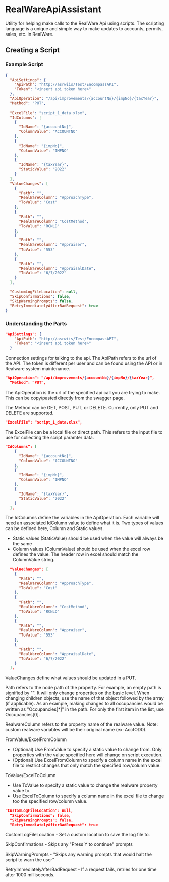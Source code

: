 # RealWareApiAssistant
Utility for helping make calls to the RealWare Api using scripts. The scripting language is a unique and simple way to make updates to accounts, permits, sales, etc. in RealWare.

## Creating a Script

### Example Script
```json
{
  "ApiSettings": {
    "ApiPath": "http://asrwiis/Test/EncompassAPI",
    "Token": "<insert api token here>"
  },
  "ApiOperation": "/api/improvements/{accountNo}/{impNo}/{taxYear}",
  "Method": "PUT",
  
  "ExcelFile": "script_1_data.xlsx",
  "IdColumns": [
    {
      "IdName": "{accountNo}",
      "ColumnValue": "ACCOUNTNO"
    },
	{
      "IdName": "{impNo}",
      "ColumnValue": "IMPNO"
    },
    {
      "IdName": "{taxYear}",
      "StaticValue": "2022"
    }
  ],
  "ValueChanges": [
    {
      "Path": "",
      "RealWareColumn": "ApproachType",
      "ToValue": "Cost"
    },
	{
      "Path": "",
      "RealWareColumn": "CostMethod",
      "ToValue": "RCNLD"
    },
	{
      "Path": "",
      "RealWareColumn": "Appraiser",
      "ToValue": "553"
    },
    {
	  "Path": "",
	  "RealWareColumn": "AppraisalDate",
	  "ToValue": "6/7/2022"
    }
  ],

  "CustomLogFileLocation": null,
  "SkipConfirmations": false,
  "SkipWarningPrompts": false,
  "RetryImmediatelyAfterBadRequest": true
}
```
### Understanding the Parts
```json
"ApiSettings": {
    "ApiPath": "http://asrwiis/Test/EncompassAPI",
    "Token": "<insert api token here>"
  }
```
Connection settings for talking to the api. The ApiPath refers to the url of the API. The token is different per user and can be found using the API or in Realware system maintenance.

```json
"ApiOperation": "/api/improvements/{accountNo}/{impNo}/{taxYear}",
  "Method": "PUT",
```

The ApiOperation is the url of the specified api call you are trying to make. This can be copy/pasted directly from the swagger page.

The Method can be GET, POST, PUT, or DELETE. Currently, only PUT and DELETE are supported.

```json
"ExcelFile": "script_1_data.xlsx",
```

The ExcelFile can be a local file or direct path. This refers to the input file to use for collecting the script paramter data.

```json
"IdColumns": [
    {
      "IdName": "{accountNo}",
      "ColumnValue": "ACCOUNTNO"
    },
	{
      "IdName": "{impNo}",
      "ColumnValue": "IMPNO"
    },
    {
      "IdName": "{taxYear}",
      "StaticValue": "2022"
    }
  ],
```
The IdColumns define the variables in the ApiOperation. Each variable will need an associated IdColumn value to define what it is. Two types of values can be defined here, Column and Static values.
* Static values (StaticValue) should be used when the value will always be the same
* Column values (ColumnValue) should be used when the excel row defines the value. The header row in excel should match the ColumnValue string.

```json
  "ValueChanges": [
    {
      "Path": "",
      "RealWareColumn": "ApproachType",
      "ToValue": "Cost"
    },
	{
      "Path": "",
      "RealWareColumn": "CostMethod",
      "ToValue": "RCNLD"
    },
	{
      "Path": "",
      "RealWareColumn": "Appraiser",
      "ToValue": "553"
    },
    {
	  "Path": "",
	  "RealWareColumn": "AppraisalDate",
	  "ToValue": "6/7/2022"
    }
  ],
```

ValueChanges define what values should be updated in a PUT.

Path refers to the node path of the property. For example, an empty path is signified by "". It will only change properties on the basic level. When changing children objects, use the name of that object followed by the array (if applicable). As an example, making changes to all occupancies would be written as "Occupancies[\*]" in the path. For only the first item in the list, use Occupancies[0].

RealwareColumn refers to the property name of the realware value. Note: custom realware variables will be their original name (ex: AcctOD0).

FromValue/ExcelFromColumn
* (Optional) Use FromValue to specify a static value to change from. Only properties with the value specified here will change on script execution.
* (Optional) Use ExcelFromColumn to specify a column name in the excel file to restrict changes that only match the specified row/column value.

ToValue/ExcelToColumn
* Use ToValue to specify a static value to change the realware property value to.
* Use ExcelToColumn to specify a column name in the excel file to change too the specified row/column value.

```json
"CustomLogFileLocation": null,
  "SkipConfirmations": false,
  "SkipWarningPrompts": false,
  "RetryImmediatelyAfterBadRequest": true
```

CustomLogFileLocation - Set a custom location to save the log file to.

SkipConfirmations - Skips any "Press Y to continue" prompts

SkipWarningPrompts - "Skips any warning prompts that would halt the script to warn the user"

RetryImmediatelyAfterBadRequest - If a request fails, retries for one time after 1000 milliseconds.
